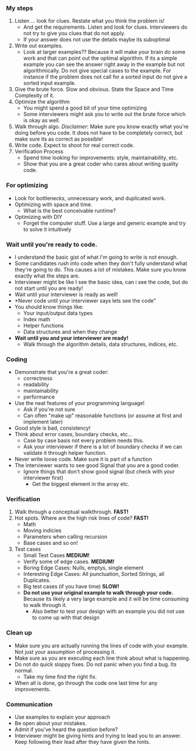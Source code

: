 ### My steps
1. Listen ... look for clues. Restate what you think the problem is!
   - And get the requirements. Listen and look for clues. Interviewers do not try to give you clues that do not apply.
   - If your answer does not use the details maybe its suboptimal
3. Write out examples.
   - Look at larger examples?? Because it will make your brain do some work and that can point out the optimal algorithm. If its a simple example you can see the answer right away in the example but not algorithmically. Do not give special cases to the example. For instance if the problem does not call for a sorted input do not give a sorted input example.
4. Give the brute force. Slow and obvious. State the Space and Time Complexity of it.
5. Optimize the algorithm
   - You might spend a good bit of your time optimizing
   - Some interviewers might ask you to write out the brute force which is okay as well.
6. Walk through algo. *Disclaimer*: Make sure you know exactly what you're doing before you code. It does not have to be completely correct, but make sure its as correct as possible!
7. Write code. Expect to shoot for real correct code.
8. Verification Process
   - Spend time looking for improvements: style, maintainability, etc.
   - Show that you are a great coder who cares about writing quality code.

### For optimizing
- Look for bottlenecks, unnecessary work, and duplicated work.
- Optimizing with space and time.
  - What is the best conceivable runtime?
- Optimizing with DIY
  - Forget the computer stuff. Use a large and generic example and try to solve it intuitively
### Wait until you're ready to code.
- I understand the basic gist of what I'm going to write is not enough.
- Some candidates rush into code when they don't fully understand what they're going to do. This causes a lot of mistakes. Make sure you know exactly what the steps are.
- Interviewer might be like I see the basic idea, can i see the code, but do not start until you are ready!
- Wait until your interviewer is ready as well!
- *Never code until your interviewer says lets see the code"
- You should know things like:
  - Your input/output data types
  - Index math
  - Helper functions
  - Data structures and when they change
- **Wait until you and your interviewer are ready!**
  - Walk through the algorithm details, data structures, indices, etc.
### Coding
- Demonstrate that you're a great coder:
  - correctness
  - readability
  - maintainability
  - performance
- Use the neat features of your programming language!
  - Ask if you're not sure
  - Can often "make up" reasonable functions (or assume at first and implement later)
- Good style is bad, consistency!
- Think about error cases, boundary checks, etc...
  - Case by case basis not every problem needs this.
  - Ask your interviewer if there is a lot of boundary checks if we can validate it through helper function.
- Never write loose code. Make sure it is part of a function
- The interviewer wants to see good Signal that you are a good coder.
  - Ignore things that don't show good signal (but check with your interviewer first)
    - Get the biggest element in the array etc.
### Verification
1. Walk through a conceptual walkthrough. **FAST!**
2. Hot spots. Where are the high risk lines of code? **FAST!**
   - Math
   - Moving indicies
   - Parameters when calling recursion
   - Base cases and so on!
3. Test cases
   - Small Test Cases **MEDIUM!**
   - Verify some of edge cases.  **MEDIUM!**
    - Boring Edge Cases: Nulls, emptys, single element
    - Interesting Edge Cases: All punctuation, Sorted Strings, all Duplicates.
   - Big test cases (if you have time) **SLOW!**
   - **Do not use your original example to walk through your code.** Because its likely a very large example and it will be time consuming to walk through it.
      - Also better to test your design with an example you did not use to come up with that design
### Clean up
- Make sure you are actually running the lines of code with your example. Not just your assumption of processing it.
- Make sure as you are executing each line think about what is happening.
- Do not do quick sloppy fixes. Do not panic when you find a bug. Its normal.
  - Take my time find the right fix.
- When all is done, go through the code one last time for any improvements.

### Communication
- Use examples to explain your approach
- Be open about your mistakes.
- Admit if you've heard the question before?
- Interviewer might be giving hints and trying to lead you to an answer. Keep following their lead after they have given the hints.
